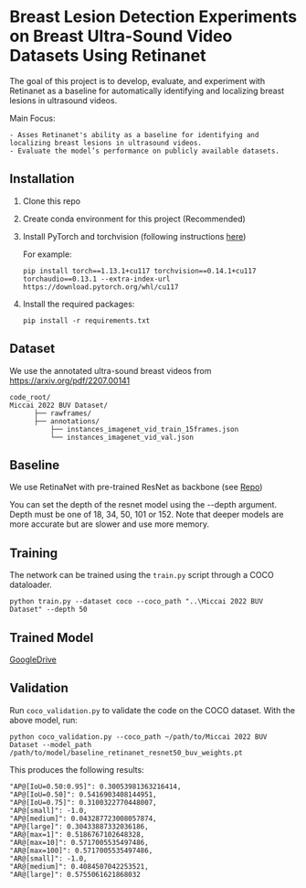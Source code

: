 # Breast Lesion Detection Experiments on Breast Ultra-Sound Video Datasets Using Retinanet
The goal of this project is to develop, evaluate, and experiment with Retinanet as a baseline for automatically identifying and localizing breast lesions in ultrasound videos.

Main Focus:

    - Asses Retinanet's ability as a baseline for identifying and localizing breast lesions in ultrasound videos.
    - Evaluate the model’s performance on publicly available datasets.

## Installation

1) Clone this repo

2) Create conda environment for this project (Recommended)

3) Install PyTorch and torchvision (following instructions [here](https://pytorch.org/))

    For example: 
    
    ```
    pip install torch==1.13.1+cu117 torchvision==0.14.1+cu117 torchaudio==0.13.1 --extra-index-url https://download.pytorch.org/whl/cu117
    ```

5) Install the required packages:

    ```
    pip install -r requirements.txt
    ```

## Dataset
We use the annotated ultra-sound breast videos from https://arxiv.org/pdf/2207.00141

```
code_root/
Miccai 2022 BUV Dataset/
      ├── rawframes/
      ├── annotations/
          ├── instances_imagenet_vid_train_15frames.json
          └── instances_imagenet_vid_val.json
```

## Baseline

We use RetinaNet with pre-trained ResNet as backbone (see [Repo](https://github.com/yhenon/pytorch-retinanet))

You can set the depth of the resnet model using the --depth argument. Depth must be one of 18, 34, 50, 101 or 152. Note that deeper models are more accurate but are slower and use more memory.

## Training

The network can be trained using the `train.py` script through a COCO dataloader.

```
python train.py --dataset coco --coco_path "..\Miccai 2022 BUV Dataset" --depth 50
```

## Trained Model
[GoogleDrive](https://drive.google.com/drive/folders/1LtIv-s3jb2hLbtnSJ7GOwkjHPZUGVGVw?usp=sharing)

## Validation

Run `coco_validation.py` to validate the code on the COCO dataset. With the above model, run:

`python coco_validation.py --coco_path ~/path/to/Miccai 2022 BUV Dataset --model_path /path/to/model/baseline_retinanet_resnet50_buv_weights.pt`


This produces the following results:

```
"AP@[IoU=0.50:0.95]": 0.30053981363216414,
"AP@[IoU=0.50]": 0.5416903408144951,
"AP@[IoU=0.75]": 0.3100322770448007,
"AP@[small]": -1.0,
"AP@[medium]": 0.043287723008057874,
"AP@[large]": 0.30433887332036186,
"AR@[max=1]": 0.5186767102648328,
"AR@[max=10]": 0.5717005535497486,
"AR@[max=100]": 0.5717005535497486,
"AR@[small]": -1.0,
"AR@[medium]": 0.4084507042253521,
"AR@[large]": 0.5755061621868032
```
